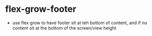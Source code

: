# flex-grow-footer

- use flex grow to have footer sit at teh bottom of content, and if no content sit at the bottom of the screen/view height



